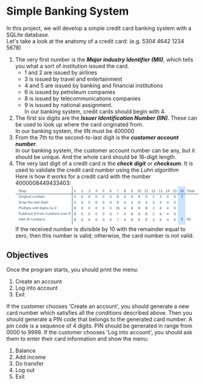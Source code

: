 # Simple Banking System
In this project, we will develop a simple credit card banking system with a SQLite database.  
Let's take a look at the anatomy of a credit card: (e.g. 5304 4642 1234 5678)  
1. The very first number is the ***Major industry Identifier (MII)***, which tells you what a sort of institution issued the card.
    * 1 and 2 are issued by airlines
    * 3 is issued by travel and entertainment
    * 4 and 5 are issued by banking and financial institutions
    * 6 is issued by petroleum companies
    * 8 is issued by telecommunications companies
    * 9 is issued by national assignment.  
      In our banking system, credit cards should begin with 4.
2. The first six digits are the ***Issuer Identification Number (IIN)***. These can be used to look up where the card originated from.  
   In our banking system, the IIN must be 400000
3. From the 7th to the second-to-last digit is the ***customer account number***.  
In our banking system, the customer account number can be any, but it should be unique. And the whole card should be 16-digit length.
4. The very last digit of a credit card is the ***check digit*** or ***checksum***. It is used to validate the credit card number using the *Luhn algorithm*  
Here is how it works for a credit card with the number 4000008449433403:
![luhn_algorithm](./luhn_algorithm.svg)
If the received number is divisible by 10 with the remainder equal to zero, then this number is valid; otherwise, the card number is not valid.

## Objectives
Once the program starts, you should print the menu:
1. Create an account
2. Log into account
3. Exit

If the customer chooses 'Create an account', you should generate a new card number which satisfies all the conditions described above.
Then you should generate a PIN code that belongs to the generated card number. A pin code is a sequence of 4 digits. PIN should be generated in range from 0000 to 9999.
If the customer chooses 'Log into account', you should ask them to enter their card information and show the  menu:
1. Balance
2. Add income
3. Do transfer
4. Log out
5. Exit
